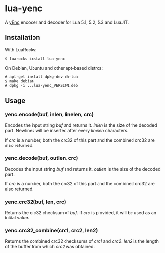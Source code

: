 # lua-yenc

A [yEnc](http://www.yenc.org/) encoder and decoder for Lua 5.1, 5.2, 5.3 and LuaJIT.

## Installation

With LuaRocks:

    $ luarocks install lua-yenc

On Debian, Ubuntu and other apt-based distros:

    # apt-get install dpkg-dev dh-lua 
    $ make debian
    # dpkg -i ../lua-yenc_VERSION.deb

## Usage

### yenc.encode(buf, inlen, linelen, crc)

Encodes the input string *buf* and returns it. *inlen* is the size of the decoded part. Newlines
will be inserted after every *linelen* characters.

If *crc* is a number, both the crc32 of this part and the combined crc32 are also returned.

### yenc.decode(buf, outlen, crc)

Decodes the input string *buf* and returns it. *outlen* is the size of the decoded part.

If *crc* is a number, both the crc32 of this part and the combined crc32 are also returned.

### yenc.crc32(buf, len, crc)

Returns the crc32 checksum of *buf*. If *crc* is provided, it will be used as an initial value.

### yenc.crc32_combine(crc1, crc2, len2)

Returns the combined crc32 checksums of *crc1* and *crc2*. *len2* is the length of the buffer from
which *crc2* was obtained.
